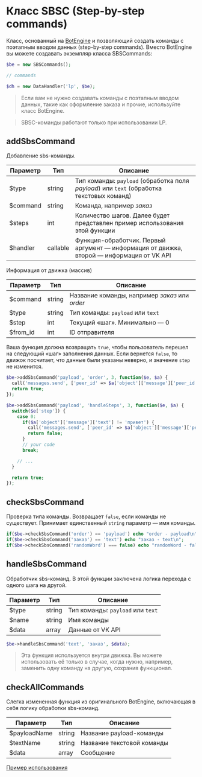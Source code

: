 # Класс SBSC (Step-by-step commands)
Класс, основанный на [BotEngine](https://github.com/slmatthew/senses-engine/blob/master/docs/botengine.md#класс-botengine) и позволяющий создать команды с поэтапным вводом данных (step-by-step commands). Вместо BotEngine вы можете создавать экземпляр класса SBSCommands:
```php
$be = new SBSCommands();

// commands

$dh = new DataHandler('lp', $be);
```

> Если вам не нужно создавать команды с поэтапным вводом данных, такие как оформление заказа и прочие, используйте класс BotEngine.

> SBSC-команды работают только при использовании LP.

## addSbsCommand
Добавление sbs-команды.

| Параметр  | Тип      | Описание                                                                                  |
| ----------|----------|-------------------------------------------------------------------------------------------|
| $type     | string   | Тип команды: `payload` (обработка поля *payload*) или `text` (обработка текстовых команд) |
| $command  | string   | Команда, например *заказ*                                                                 |
| $steps    | int      | Количество шагов. Далее будет представлен пример использования этой функции               |
| $handler  | callable | Функция-обработчик. Первый аргумент — информация от движка, второй — информация от VK API |

Информация от движка (массив)

| Параметр  | Тип    | Описание                                       |
| ----------|--------|------------------------------------------------|
| $command  | string | Название команды, например *заказ* или *order* |
| $type     | string | Тип команды: `payload` или `text`              |
| $step     | int    | Текущий «шаг». Минимально — 0                  |
| $from_id  | int    | ID отправителя                                 |

Ваша функция должна возвращать `true`, чтобы пользователь перешел на следующий «шаг» заполнения данных. Если вернется `false`, то движок посчитает, что данные были указаны неверно, и значение `step` не изменится.

```php
$be->addSbsCommand('payload', 'order', 3, function($e, $a) {
  call('messages.send', ['peer_id' => $a['object']['message']['peer_id'], 'message' => "@id{$e['from_id']} находится на ".($e['step'] + 1)." шаге выполнения {$e['type']}-команды «{$e['command']}»", 'random_id' => 0]);
  return true;
});

$be->addSbsCommand('payload', 'handleSteps', 3, function($e, $a) {
  switch($e['step']) {
    case 0:
      if($a['object']['message']['text'] != 'привет') {
        call('messages.send', ['peer_id' => $a['object']['message']['peer_id'], 'message' => 'Неправильно!', 'random_id' => 0]);
        return false;
      }
      // your code
      break;

    // ...
  }

  return true;
});
```

## checkSbsCommand
Проверка типа команды. Возвращает `false`, если команды не существует. Принимает единственный `string` параметр — имя команды.

```php
if($be->checkSbsCommand('order') == 'payload') echo "order - payload\n";
if($be->checkSbsCommand('заказ') == 'text') echo "заказ - text\n";
if($be->checkSbsCommand('randomWord') === false) echo "randomWord - false\n";
```

## handleSbsCommand
Обработчик sbs-команд. В этой функции заключена логика перехода с одного шага на другой.

| Параметр  | Тип    | Описание                          |
|-----------|--------|-----------------------------------|
| $type     | string | Тип команды: `payload` или `text` |
| $name     | string | Имя команды                       |
| $data     | array  | Данные от VK API                  |

```php
$be->handleSbsCommand('text', 'заказ', $data);
```

> Эта функция используется внутри движка. Вы можете использовать её только в случае, когда нужно, например, заменить одну команду на другую, сохранив функционал.

## checkAllCommands
Слегка измененная функция из оригинального BotEngine, включающая в себя логику обработки sbs-команд.

| Параметр     | Тип    | Описание                   |
|--------------|--------|----------------------------|
| $payloadName | string | Название payload-команды   |
| $textName    | string | Название текстовой команды |
| $data        | array  | Сообщение                  |

[Пример использования](https://github.com/slmatthew/senses-engine/blob/master/docs/botengine.md#checkallcommands)